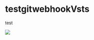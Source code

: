 # testgitwebhookVsts
test


[<img src="https://ahmed-ggk.visualstudio.com/_apis/public/build/definitions/{guid}/{id}/badge"/>](https://ahmed-ggk.visualstudio.com/testgithubrepocon/_build/index?definitionId={id})

